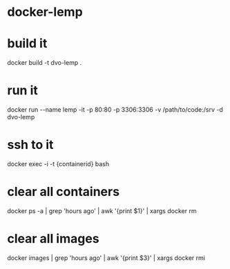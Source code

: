 # docker-lemp

# build it
docker build -t dvo-lemp .

# run it
docker run --name lemp -it -p 80:80 -p 3306:3306 -v /path/to/code:/srv -d dvo-lemp

# ssh to it
docker exec -i -t {containerid} bash 

# clear all containers
docker ps -a | grep 'hours ago' | awk '{print $1}' | xargs  docker rm

# clear all images
docker images | grep 'hours ago' | awk '{print $3}' | xargs docker rmi

